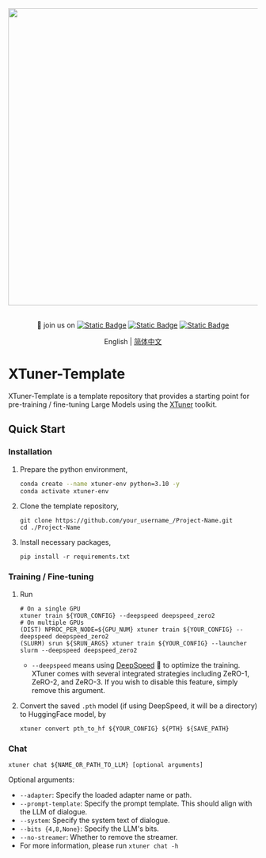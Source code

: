<div align="center">
  <img src="https://github.com/InternLM/lmdeploy/assets/36994684/0cf8d00f-e86b-40ba-9b54-dc8f1bc6c8d8" width="600"/>
  <br /><br />

👋 join us on [![Static Badge](https://img.shields.io/badge/-grey?style=social&logo=wechat&label=WeChat)](https://cdn.vansin.top/internlm/xtuner.jpg)
[![Static Badge](https://img.shields.io/badge/-grey?style=social&logo=twitter&label=Twitter)](https://twitter.com/intern_lm)
[![Static Badge](https://img.shields.io/badge/-grey?style=social&logo=discord&label=Discord)](https://discord.gg/xa29JuW87d)

English | [简体中文](README_zh-CN.md)

</div>

# XTuner-Template

XTuner-Template is a template repository that provides a starting point for pre-training / fine-tuning Large Models using the [XTuner](https://github.com/InternLM/xtuner) toolkit.

## Quick Start

### Installation

1. Prepare the python environment,

    ```bash
    conda create --name xtuner-env python=3.10 -y
    conda activate xtuner-env
    ```

2. Clone the template repository,

    ```shell
    git clone https://github.com/your_username_/Project-Name.git
    cd ./Project-Name
    ```
    
3. Install necessary packages,

    ```shell
    pip install -r requirements.txt
    ```

### Training / Fine-tuning

1. Run

      ```shell
      # On a single GPU
      xtuner train ${YOUR_CONFIG} --deepspeed deepspeed_zero2
      # On multiple GPUs
      (DIST) NPROC_PER_NODE=${GPU_NUM} xtuner train ${YOUR_CONFIG} --deepspeed deepspeed_zero2
      (SLURM) srun ${SRUN_ARGS} xtuner train ${YOUR_CONFIG} --launcher slurm --deepspeed deepspeed_zero2
      ```
    
      - `--deepspeed` means using [DeepSpeed](https://github.com/microsoft/DeepSpeed) 🚀 to optimize the training. XTuner comes with several integrated strategies including ZeRO-1, ZeRO-2, and ZeRO-3. If you wish to disable this feature, simply remove this argument.

2. Convert the saved `.pth` model (if using DeepSpeed, it will be a directory) to HuggingFace model, by

     ```shell
     xtuner convert pth_to_hf ${YOUR_CONFIG} ${PTH} ${SAVE_PATH}
     ```

### Chat

```shell
xtuner chat ${NAME_OR_PATH_TO_LLM} [optional arguments]
```

Optional arguments:

- `--adapter`: Specify the loaded adapter name or path.
- `--prompt-template`: Specify the prompt template. This should align with the LLM of dialogue.
- `--system`: Specify the system text of dialogue.
- `--bits {4,8,None}`: Specify the LLM's bits.
- `--no-streamer`: Whether to remove the streamer.
- For more information, please run `xtuner chat -h`

